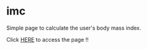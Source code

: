 # imc
Simple page to calculate the user's body mass index.

Click <a href="https://imc-page.netlify.app/" target="_blank">HERE</a> to access the page !!
